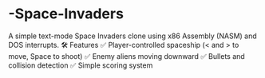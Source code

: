 # -Space-Invaders
A simple text-mode Space Invaders clone using x86 Assembly (NASM) and DOS interrupts.
🛠 Features
✅ Player-controlled spaceship (< and > to move, Space to shoot)
✅ Enemy aliens moving downward
✅ Bullets and collision detection
✅ Simple scoring system
